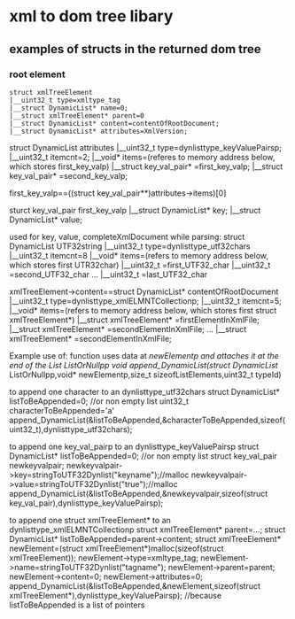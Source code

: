 # xml to dom tree libary #

## examples of structs in the returned dom tree ##
### root element ###
```
struct xmlTreeElement
|__uint32_t type=xmltype_tag
|__struct DynamicList* name=0;      
|__struct xmlTreeElement* parent=0
|__struct DynamicList* content=contentOfRootDocument;   
|__struct DynamicList* attributes=XmlVersion;
```

struct DynamicList attributes
|__uint32_t type=dynlisttype_keyValuePairsp;
|__uint32_t itemcnt=2;
|__void* items=(referes to memory address below, which stores first_key_valp)
|__struct key_val_pair* =first_key_valp;
|__struct key_val_pair* =second_key_valp;

first_key_valp==((struct key_val_pair**)attributes->items)[0]

sturct key_val_pair first_key_valp
|__struct DynamicList* key;
|__struct DynamicList* value;

used for key, value, completeXmlDocument while parsing:
struct DynamicList UTF32string
|__uint32_t type=dynlisttype_utf32chars
|__uint32_t itemcnt=8
|__void* items=(refers to memory address below, which stores first UTR32char)
|__uint32_t =first_UTF32_char
|__uint32_t =second_UTF32_char
...
|__uint32_t =last_UTF32_char

xmlTreeElement->content==struct DynamicList* contentOfRootDocument
|__uint32_t type=dynlisttype_xmlELMNTCollectionp;
|__uint32_t itemcnt=5;
|__void* items=(refers to memory address below, which stores first struct xmlTreeElement*)
|__struct xmlTreeElement* =firstElementInXmlFile;
|__struct xmlTreeElement* =secondElementInXmlFile;
...
|__struct xmlTreeElement* =secondElementInXmlFile;

Example use of:
function uses data at *newElementp and attaches it at the end of the List *ListOrNullpp
void append_DynamicList(struct DynamicList** ListOrNullpp,void* newElementp,size_t sizeofListElements,uint32_t typeId)

to append one character to an dynlisttype_utf32chars
struct DynamicList* listToBeAppended=0; //or non empty list
uint32_t characterToBeAppended='a'
append_DynamicList(&listToBeAppended,&characterToBeAppended,sizeof(uint32_t),dynlisttype_utf32chars);

to append one key_val_pairp to an dynlisttype_keyValuePairsp
struct DynamicList* listToBeAppended=0; //or non empty list
struct key_val_pair newkeyvalpair;
newkeyvalpair->key=stringToUTF32Dynlist("keyname");//malloc
newkeyvalpair->value=stringToUTF32Dynlist("true");//malloc
append_DynamicList(&listToBeAppended,&newkeyvalpair,sizeof(struct key_val_pair),dynlisttype_keyValuePairsp);

to append one struct xmlTreeElement* to an dynlisttype_xmlELMNTCollectionp
struct xmlTreeElement* parent=...;
struct DynamicList* listToBeAppended=parent->content;
struct xmlTreeElement* newElement=(struct xmlTreeElement*)malloc(sizeof(struct xmlTreeElement));
newElement->type=xmltype_tag;
newElement->name=stringToUTF32Dynlist("tagname");
newElement->parent=parent;
newElement->content=0;
newElement->attributes=0;
append_DynamicList(&listToBeAppended,&newElement,sizeof(struct xmlTreeElement*),dynlisttype_keyValuePairsp);
//because listToBeAppended is a list of pointers
